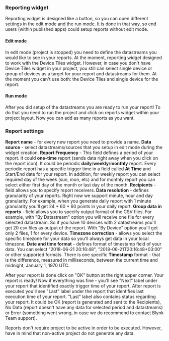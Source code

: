 
### Reporting widget

Reporting widget is designed like a button, so you can open different settings in the edit mode and the run mode.
It is done in that way, so end users (within published apps) could setup reports without edit mode.

#### Edit mode

In edit mode (project is stopped) you need to define the datastreams you would like to see in your reports.
At the moment, reporting widget designed to work with the Device Tiles widget.
However, in case you don't have Device Tiles widget in your project, you still can select single device or
group of devices as a target for your report and datastreams for them.
At the moment you can't use both: the Device Tiles and single device for the report.

#### Run mode

After you did setup of the datastreams you are ready to run your report! To do that you need to run the project
and click on reports widget within your project layout. Now you can add as many reports as you want.

### Report settings

**Report name** - for every new report you need to provide a name.
**Data source** - select datastreams/sources that you setup in edit mode during the widget creation.
**Report Frequency** - This field defines a period of your report. It could **one-time** report (sends data right away when you
click on the report icon). It could be periodic **daily**/**weekly**/**monthly** report.
Every periodic report has a specific trigger time in a field called **At Time** and Start/End date for your report.
In addition, for weekly report you can select required day of the week (sun, mon, etc) and for monthly report you
can select either first day of the month or last day of the month.
**Recipients** - field allows you to specify report receivers.
**Data resolution** - defines granularity of your reports. Right now we support minute, hour and day granularity.
For example, when you generate daily report with 1 minute granularity you'll get 24 * 60 * 60 points in your daily report.
**Group data in reports** - field allows you to specify output format of the CSV files. For example, with "By Datastream"
option you will receive one file for every selected datastream. So if you have 10 devices with 2 datastreams you'll get 20
csv files as output of the report. With "By Device" option you'll get only 2 files, 1 for every device.
**Timezone correction** - allows you select the specific timezone for your data so you'll always get data in your local timezone.
**Date and time format** - defines format of timestamp field of your data. You can select "2018-06-21 20:16:48",
"2018-06-21T20:16:48+03:00" or other supported formats. There is one specific **Timestamp** format - that is the difference,
measured in milliseconds, between the current time and midnight, January 1, 1970 UTC.

After your report is done click on "OK" button at the right upper corner. Your report is ready!
Now if everything was fine - you'll see "Next" label under your report that identified exactly trigger time of your report.
After report is executed you'll see "Last" label under the report that identifies last execution time of your report.
"Last" label also contains status regarding your report. It could be OK (report is generated and sent to the Recipients),
No Data (report doesn't have any data for selected period and datastreams) or Error (something went wrong, in case we do recommend
to contact Blynk Team support).

Reports don't require project to be active in order to be executed. However, have in mind that non-active project do not generate any data.


